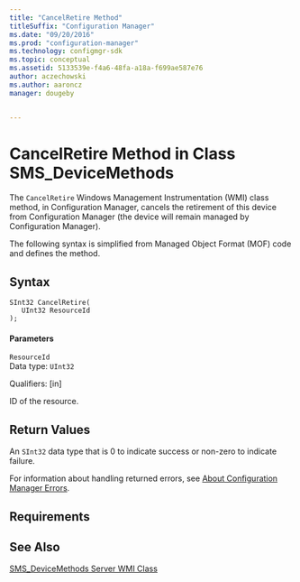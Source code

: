 ```yaml
---
title: "CancelRetire Method"
titleSuffix: "Configuration Manager"
ms.date: "09/20/2016"
ms.prod: "configuration-manager"
ms.technology: configmgr-sdk
ms.topic: conceptual
ms.assetid: 5133539e-f4a6-48fa-a18a-f699ae587e76
author: aczechowski
ms.author: aaroncz
manager: dougeby


---
```

# CancelRetire Method in Class SMS_DeviceMethods
The `CancelRetire` Windows Management Instrumentation (WMI) class method, in Configuration Manager, cancels the retirement of this device from Configuration Manager (the device will remain managed by Configuration Manager).  

 The following syntax is simplified from Managed Object Format (MOF) code and defines the method.  

## Syntax  

```  
SInt32 CancelRetire(  
   UInt32 ResourceId  
);  
```  

#### Parameters  
 `ResourceId`  
 Data type: `UInt32`  

 Qualifiers: [in]  

 ID of the resource.  

## Return Values  
 An `SInt32` data type that is 0 to indicate success or non-zero to indicate failure.  

 For information about handling returned errors, see [About Configuration Manager Errors](../../../develop/core/understand/about-configuration-manager-errors.md).  

## Requirements  

## See Also  
 [SMS_DeviceMethods Server WMI Class](../../../develop/reference/mdm/sms_devicemethods-server-wmi-class.md)
